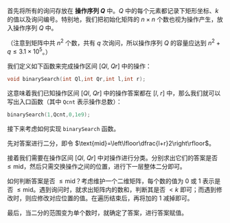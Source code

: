 首先将所有的询问存放在 **操作序列 $Q$** 中。$Q$ 中的每个元素都记录下矩形坐标、$k$ 的值以及询问编号。特别地，我们把初始化矩阵的 $n\times n$ 个数也视为操作产生，放入操作序列 $Q$ 中。

（注意到矩阵中共 $n^2$ 个数，共有 $q$ 次询问，所以操作序列 $Q$ 的容量应达到 $n^2+q\leq 3.1\times 10^5$。）

我们定义如下函数来完成操作区间 $[Ql,\ Qr]$ 中的操作：

```cpp
void binarySearch(int Ql,int Qr,int l,int r);
```

这意味着我们已知操作区间 $[Ql,\ Qr]$ 中的操作答案都在 $[l,\ r]$ 中，那么我们就可以写出入口函数（其中 `Qcnt` 表示操作总数）：

```cpp
binarySearch(1,Qcnt,0,1e9);
```

接下来考虑如何实现 `binarySearch` 函数。

先对答案进行二分，即令 $\text{mid}=\left\lfloor\dfrac{l+r}2\right\rfloor$。

接着我们需要在操作区间 $[Ql,\ Qr]$ 中对操作进行分类。分别求出它们的答案是否 $\leq\text{mid}$，然后只需交换操作之间的位置，进行下一层整体二分即可。

如何判断答案是否 $\leq\text{mid}$？考虑维护一个二维矩阵，每个数的值为 $0$ 或 $1$ 表示是否 $\leq\text{mid}$。遇到询问时，就求出矩阵内的数和，判断其是否 $< k$ 即可；而遇到修改时，则应修改对应位置的值。在遍历结束后，再将加的 $1$ 减掉即可。

最后，当二分的范围变为单个数时，就确定了答案，进行答案赋值。